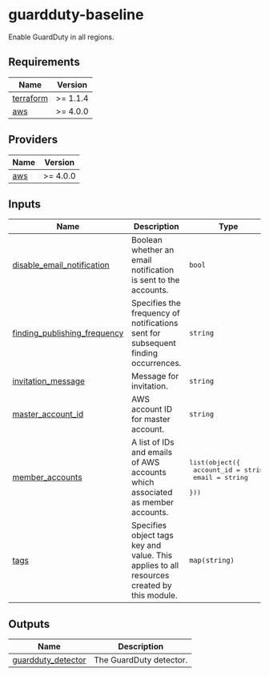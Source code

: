 # guardduty-baseline

Enable GuardDuty in all regions.

<!-- BEGINNING OF PRE-COMMIT-TERRAFORM DOCS HOOK -->
## Requirements

| Name | Version |
|------|---------|
| <a name="requirement_terraform"></a> [terraform](#requirement\_terraform) | >= 1.1.4 |
| <a name="requirement_aws"></a> [aws](#requirement\_aws) | >= 4.0.0 |

## Providers

| Name | Version |
|------|---------|
| <a name="provider_aws"></a> [aws](#provider\_aws) | >= 4.0.0 |

## Inputs

| Name | Description | Type | Required |
|------|-------------|------|:--------:|
| <a name="input_disable_email_notification"></a> [disable\_email\_notification](#input\_disable\_email\_notification) | Boolean whether an email notification is sent to the accounts. | `bool` | no |
| <a name="input_finding_publishing_frequency"></a> [finding\_publishing\_frequency](#input\_finding\_publishing\_frequency) | Specifies the frequency of notifications sent for subsequent finding occurrences. | `string` | no |
| <a name="input_invitation_message"></a> [invitation\_message](#input\_invitation\_message) | Message for invitation. | `string` | no |
| <a name="input_master_account_id"></a> [master\_account\_id](#input\_master\_account\_id) | AWS account ID for master account. | `string` | no |
| <a name="input_member_accounts"></a> [member\_accounts](#input\_member\_accounts) | A list of IDs and emails of AWS accounts which associated as member accounts. | <pre>list(object({<br>    account_id = string<br>    email      = string<br>  }))</pre> | no |
| <a name="input_tags"></a> [tags](#input\_tags) | Specifies object tags key and value. This applies to all resources created by this module. | `map(string)` | no |

## Outputs

| Name | Description |
|------|-------------|
| <a name="output_guardduty_detector"></a> [guardduty\_detector](#output\_guardduty\_detector) | The GuardDuty detector. |
<!-- END OF PRE-COMMIT-TERRAFORM DOCS HOOK -->
